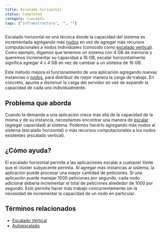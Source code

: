 ```yaml
---
title: Escalado horizontal
status: Completed
category: Concepto
tags: ["infraestructura", "", ""]
---
```


Escalado horizontal es una técnica donde la capacidad del sistema es incrementada agregando más [nodos](/es/nodes)
en vez de agregar más recursos computacionales a nodos individuales (conocido como [escalado vertical](/es/vertical-scaling/)).
Como ejemplo, digamos que tenemos un sistema con 4 GB de memoria y queremos incrementar su capacidad a 16 GB,
escalar horizontalmente significa agregar 4 x 4 GB en vez de cambiar a un sistema de 16 GB.

Este método mejora el funcionamiento de una aplicación agregando nuevas instancias o [nodos](/es/nodes),
para distribuir de mejor manera la carga de trabajo.
En concreto, apunta a disminuir la carga del servidor
en vez de expandir la capacidad de cada uno individualmente.

## Problema que aborda

Cuando la demanda a una aplicación crece más allá de la capacidad de la misma y de su instancia,
necesitamos encontrar una manera de [escalar](/es/scalability/) (agregar capacidad) al sistema.
Podemos hacerlo agregando más nodos al sistema (escalado horizontal)
o más recursos computacionales a los nodos existentes (escalado vertical).

## ¿Cómo ayuda?

El escalado horizontal permite a las aplicaciones escalar a cualquier límite que el clúster subyacente permita.
Al agregar más instancias al sistema, la aplicación puede procesar una mayor cantidad de peticiones.
Si una aplicación puede manejar 1000 peticiones por segundo,
cada nodo adicional debería incrementar el total de peticiones alrededor de 1000 por segundo.
Esto permite hacer más trabajo concurrentemente
sin la necesidad de incrementar la capacidad de un nodo en particular.

## Términos relacionados

* [Escalado Vertical](/es/vertical-scaling/)
* [Autoescalado](/es/auto-scaling/)